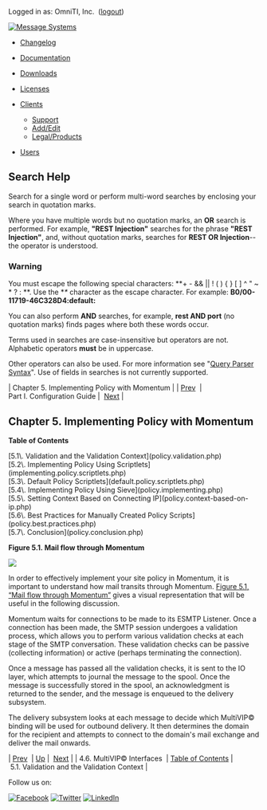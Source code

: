 Logged in as: OmniTI, Inc.  ([logout](https://support.messagesystems.com/logout.php))

[![Message Systems](https://support.messagesystems.com/images/ms-white205.png)](https://support.messagesystems.com/start.php) 

*   [Changelog](https://support.messagesystems.com/start.php?show=changelog)
*   [Documentation](https://support.messagesystems.com/docs/)
*   [Downloads](https://support.messagesystems.com/start.php)

*   [Licenses](https://support.messagesystems.com/license_summary.php)
*   <a href="">Clients</a>
    *   [Support](https://support.messagesystems.com/cs.php)
    *   [Add/Edit](https://support.messagesystems.com/edit_client.php)
    *   [Legal/Products](https://support.messagesystems.com/edit_products.php)
*   [Users](https://support.messagesystems.com/edit_customer.php)

## Search Help

Search for a single word or perform multi-word searches by enclosing your search in quotation marks.

Where you have multiple words but no quotation marks, an **OR** search is performed. For example, **"REST Injection"** searches for the phrase **"REST Injection"**, and, without quotation marks, searches for **REST OR Injection**--the operator is understood.

### Warning

You must escape the following special characters: **+ - && || ! ( ) { } [ ] ^ " ~ * ? : \**. Use the **\** character as the escape character. For example: **B0/00-11719-46C328D4\:default\:**

You can also perform **AND** searches, for example, **rest AND port** (no quotation marks) finds pages where both these words occur.

Terms used in searches are case-insensitive but operators are not. Alphabetic operators **must** be in uppercase.

Other operators can also be used. For more information see "[Query Parser Syntax](https://lucene.apache.org/core/old_versioned_docs/versions/3_0_0/queryparsersyntax.html)". Use of fields in searches is not currently supported.

| Chapter 5. Implementing Policy with Momentum |
| [Prev](operations.multivip.php)  | Part I. Configuration Guide |  [Next](policy.validation.php) |

## Chapter 5. Implementing Policy with Momentum

**Table of Contents**

<dl class="toc">

<dt>[5.1\. Validation and the Validation Context](policy.validation.php)</dt>

<dt>[5.2\. Implementing Policy Using Scriptlets](implementing.policy.scriptlets.php)</dt>

<dt>[5.3\. Default Policy Scriptlets](default.policy.scriptlets.php)</dt>

<dt>[5.4\. Implementing Policy Using Sieve](policy.implementing.php)</dt>

<dt>[5.5\. Setting Context Based on Connecting IP](policy.context-based-on-ip.php)</dt>

<dt>[5.6\. Best Practices for Manually Created Policy Scripts](policy.best.practices.php)</dt>

<dt>[5.7\. Conclusion](policy.conclusion.php)</dt>

</dl>

<a class="indexterm" name="idp2924496"></a><a name="policy.flow-diagram"></a>

**Figure 5.1. Mail flow through Momentum**

![](images/ecelerity-flow.png)

In order to effectively implement your site policy in Momentum, it is important to understand how mail transits through Momentum. [Figure 5.1, “Mail flow through Momentum”](policy.php#policy.flow-diagram "Figure 5.1. Mail flow through Momentum") gives a visual representation that will be useful in the following discussion.

Momentum waits for connections to be made to its ESMTP Listener. Once a connection has been made, the SMTP session undergoes a validation process, which allows you to perform various validation checks at each stage of the SMTP conversation. These validation checks can be passive (collecting information) or active (perhaps terminating the connection).

Once a message has passed all the validation checks, it is sent to the IO layer, which attempts to journal the message to the spool. Once the message is successfully stored in the spool, an acknowledgment is returned to the sender, and the message is enqueued to the delivery subsystem.

The delivery subsystem looks at each message to decide which MultiVIP© binding will be used for outbound delivery. It then determines the domain for the recipient and attempts to connect to the domain's mail exchange and deliver the mail onwards.

| [Prev](operations.multivip.php)  | [Up](p.guide.php) |  [Next](policy.validation.php) |
| 4.6. MultiVIP© Interfaces  | [Table of Contents](index.php) |  5.1. Validation and the Validation Context |

Follow us on:

[![Facebook](https://support.messagesystems.com/images/icon-facebook.png)](http://www.facebook.com/messagesystems) [![Twitter](https://support.messagesystems.com/images/icon-twitter.png)](http://twitter.com/#!/MessageSystems) [![LinkedIn](https://support.messagesystems.com/images/icon-linkedin.png)](http://www.linkedin.com/company/message-systems)
